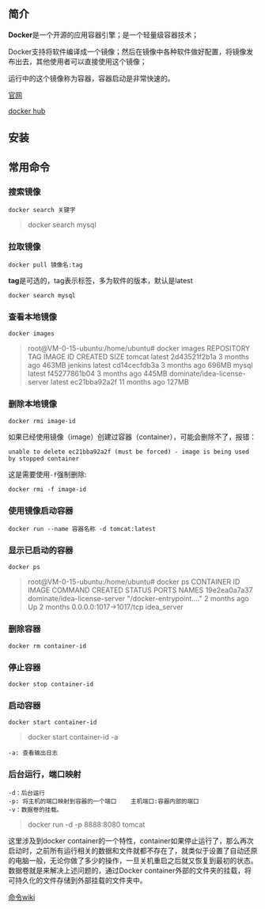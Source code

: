 ## 简介

**Docker**是一个开源的应用容器引擎；是一个轻量级容器技术；

Docker支持将软件编译成一个镜像；然后在镜像中各种软件做好配置，将镜像发布出去，其他使用者可以直接使用这个镜像；

运行中的这个镜像称为容器，容器启动是非常快速的。

[官网](https://www.docker.com/)

[docker hub](https://hub.docker.com/)

## 安装

## 常用命令

### 搜索镜像


```shell
docker search 关键字
```

>  docker search mysql

### 拉取镜像

```shell
docker pull 镜像名:tag
```

**tag**是可选的，tag表示标签，多为软件的版本，默认是latest

```shell
docker search mysql
```

### 查看本地镜像

```shell
docker images
```

> root@VM-0-15-ubuntu:/home/ubuntu# docker images
> REPOSITORY                     TAG                 IMAGE ID            CREATED             SIZE
> tomcat                         latest              2d43521f2b1a        3 months ago        463MB
> jenkins                        latest              cd14cecfdb3a        3 months ago        696MB
> mysql                          latest              f45277861b04        3 months ago        445MB
> dominate/idea-license-server   latest              ec21bba92a2f        11 months ago       127MB

### 删除本地镜像

```
docker rmi image-id
```

如果已经使用镜像（image）创建过容器（container），可能会删除不了，报错：

```shell
unable to delete ec21bba92a2f (must be forced) - image is being used by stopped container
```

这是需要使用`-f`强制删除:

```
docker rmi -f image-id
```

### 使用镜像启动容器

```shell
docker run --name 容器名称 -d tomcat:latest
```

### 显示已启动的容器

```shell
docker ps
```

> root@VM-0-15-ubuntu:/home/ubuntu# docker ps
> CONTAINER ID        IMAGE                          COMMAND                  CREATED             STATUS              PORTS                    NAMES
> 19e2ea0a7a37        dominate/idea-license-server   "/docker-entrypoint.…"   2 months ago        Up 2 months         0.0.0.0:1017->1017/tcp   idea_server

### 删除容器

```
docker rm container-id
```

### 停止容器

```shell
docker stop container-id
```

### 启动容器

```shell
docker start container-id
```

> docker start container-id -a 

```shell
-a: 查看输出日志
```

### 后台运行，端口映射

```shell
-d：后台运行
-p: 将主机的端口映射到容器的一个端口    主机端口:容器内部的端口
-v：数据卷的挂载。
```


> docker run -d -p 8888:8080 tomcat

这里涉及到docker container的一个特性，container如果停止运行了，那么再次启动时，之前所有运行相关的数据和文件就都不存在了，就类似于设置了自动还原的电脑一般，无论你做了多少的操作，一旦关机重启之后就又恢复到最初的状态。数据卷就是来解决上述问题的，通过Docker container外部的文件夹的挂载，将可持久化的文件存储到外部挂载的文件夹中。

[命令wiki](https://docs.docker.com/engine/reference/commandline/docker/)